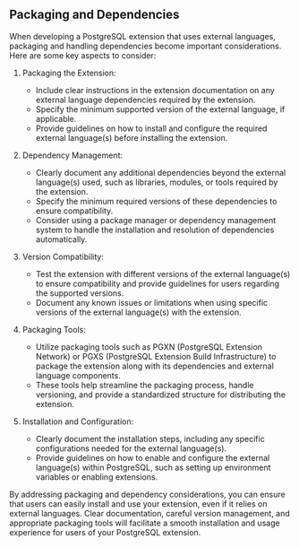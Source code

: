## Packaging and Dependencies
When developing a PostgreSQL extension that uses external languages, packaging and handling dependencies become important considerations. Here are some key aspects to consider:

1.  Packaging the Extension:
    
    -   Include clear instructions in the extension documentation on any external language dependencies required by the extension.
    -   Specify the minimum supported version of the external language, if applicable.
    -   Provide guidelines on how to install and configure the required external language(s) before installing the extension.
2.  Dependency Management:
    
    -   Clearly document any additional dependencies beyond the external language(s) used, such as libraries, modules, or tools required by the extension.
    -   Specify the minimum required versions of these dependencies to ensure compatibility.
    -   Consider using a package manager or dependency management system to handle the installation and resolution of dependencies automatically.
3.  Version Compatibility:
    
    -   Test the extension with different versions of the external language(s) to ensure compatibility and provide guidelines for users regarding the supported versions.
    -   Document any known issues or limitations when using specific versions of the external language(s) with the extension.
4.  Packaging Tools: 
    
    -   Utilize packaging tools such as PGXN (PostgreSQL Extension Network) or PGXS (PostgreSQL Extension Build Infrastructure) to package the extension along with its dependencies and external language components.
    -   These tools help streamline the packaging process, handle versioning, and provide a standardized structure for distributing the extension.
5.  Installation and Configuration:
    
    -   Clearly document the installation steps, including any specific configurations needed for the external language(s).
    -   Provide guidelines on how to enable and configure the external language(s) within PostgreSQL, such as setting up environment variables or enabling extensions.

By addressing packaging and dependency considerations, you can ensure that users can easily install and use your extension, even if it relies on external languages. Clear documentation, careful version management, and appropriate packaging tools will facilitate a smooth installation and usage experience for users of your PostgreSQL extension.

